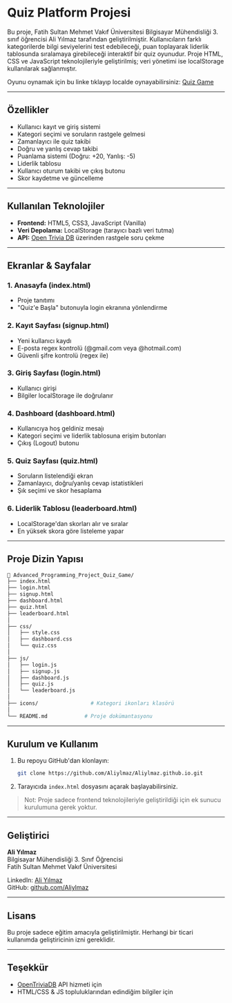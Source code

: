 # Quiz Platform Projesi

Bu proje, Fatih Sultan Mehmet Vakıf Üniversitesi Bilgisayar Mühendisliği 3. sınıf öğrencisi Ali Yılmaz tarafından geliştirilmiştir. Kullanıcıların farklı kategorilerde bilgi seviyelerini test edebileceği, puan toplayarak liderlik tablosunda sıralamaya girebileceği interaktif bir quiz oyunudur. Proje HTML, CSS ve JavaScript teknolojileriyle geliştirilmiş; veri yönetimi ise localStorage kullanılarak sağlanmıştır.

Oyunu oynamak için bu linke tıklayıp localde oynayabilirsiniz: [Quiz Game](https://aliylmaz.github.io/Advanced_Programming_Project_Quiz_Game/index.html) 

---

## Özellikler

- Kullanıcı kayıt ve giriş sistemi
- Kategori seçimi ve soruların rastgele gelmesi
- Zamanlayıcı ile quiz takibi
- Doğru ve yanlış cevap takibi
- Puanlama sistemi (Doğru: +20, Yanlış: -5)
- Liderlik tablosu
- Kullanıcı oturum takibi ve çıkış butonu
- Skor kaydetme ve güncelleme

---

## Kullanılan Teknolojiler

- **Frontend:** HTML5, CSS3, JavaScript (Vanilla)
- **Veri Depolama:** LocalStorage (tarayıcı bazlı veri tutma)
- **API:** [Open Trivia DB](https://opentdb.com) üzerinden rastgele soru çekme

---

## Ekranlar & Sayfalar

### 1. Anasayfa (index.html)
- Proje tanıtımı
- "Quiz'e Başla" butonuyla login ekranına yönlendirme

### 2. Kayıt Sayfası (signup.html)
- Yeni kullanıcı kaydı
- E-posta regex kontrolü (@gmail.com veya @hotmail.com)
- Güvenli şifre kontrolü (regex ile)

### 3. Giriş Sayfası (login.html)
- Kullanıcı girişi
- Bilgiler localStorage ile doğrulanır

### 4. Dashboard (dashboard.html)
- Kullanıcıya hoş geldiniz mesajı
- Kategori seçimi ve liderlik tablosuna erişim butonları
- Çıkış (Logout) butonu

### 5. Quiz Sayfası (quiz.html)
- Soruların listelendiği ekran
- Zamanlayıcı, doğru/yanlış cevap istatistikleri
- Şık seçimi ve skor hesaplama

### 6. Liderlik Tablosu (leaderboard.html)
- LocalStorage'dan skorları alır ve sıralar
- En yüksek skora göre listeleme yapar

---

## Proje Dizin Yapısı

```bash
📁 Advanced_Programming_Project_Quiz_Game/
├── index.html
├── login.html
├── signup.html
├── dashboard.html
├── quiz.html
├── leaderboard.html
│
├── css/
│   ├── style.css
│   ├── dashboard.css
│   └── quiz.css
│
├── js/
│   ├── login.js
│   ├── signup.js
│   ├── dashboard.js
│   ├── quiz.js
│   └── leaderboard.js
│
├── icons/                 # Kategori ikonları klasörü
│
└── README.md            # Proje dokümantasyonu
```

---

## Kurulum ve Kullanım

1. Bu repoyu GitHub'dan klonlayın:
   ```bash
   git clone https://github.com/Aliylmaz/Aliylmaz.github.io.git
   ```

2. Tarayıcıda `index.html` dosyasını açarak başlayabilirsiniz.

> Not: Proje sadece frontend teknolojileriyle geliştirildiği için ek sunucu kurulumuna gerek yoktur.

---

## Geliştirici

**Ali Yılmaz**  
Bilgisayar Mühendisliği 3. Sınıf Öğrencisi  
Fatih Sultan Mehmet Vakıf Üniversitesi

LinkedIn: [Ali Yılmaz](https://www.linkedin.com/in/ali-yilmazs/)  
GitHub: [github.com/Aliylmaz](https://github.com/Aliylmaz)

---

## Lisans

Bu proje sadece eğitim amacıyla geliştirilmiştir. Herhangi bir ticari kullanımda geliştiricinin izni gereklidir.

---

## Teşekkür
- [OpenTriviaDB](https://opentdb.com) API hizmeti için
- HTML/CSS & JS topluluklarından edindiğim bilgiler için

